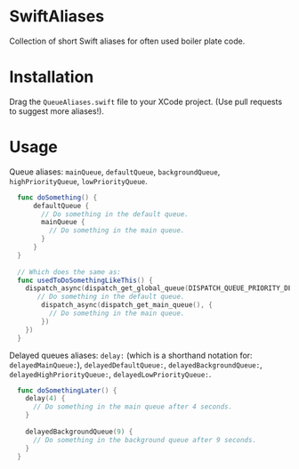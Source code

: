 SwiftAliases
============

Collection of short Swift aliases for often used boiler plate code.

# Installation
Drag the `QueueAliases.swift` file to your XCode project. (Use pull requests to suggest more aliases!).

# Usage
Queue aliases: `mainQueue`, `defaultQueue`, `backgroundQueue`, `highPriorityQueue`, `lowPriorityQueue`.
```swift
  func doSomething() {
      defaultQueue {
        // Do something in the default queue.
        mainQueue {
          // Do something in the main queue.
        }
      }
  }
  
  // Which does the same as:
  func usedToDoSomethingLikeThis() {
    dispatch_async(dispatch_get_global_queue(DISPATCH_QUEUE_PRIORITY_DEFAULT, 0), {
       // Do something in the default queue.
        dispatch_async(dispatch_get_main_queue(), {
          // Do something in the main queue.
        })
    })
  }
```

Delayed queues aliases: `delay:` (which is a shorthand notation for: `delayedMainQueue:`), `delayedDefaultQueue:`, `delayedBackgroundQueue:`, `delayedHighPriorityQueue:`, `delayedLowPriorityQueue:`.
```swift
  func doSomethingLater() {
    delay(4) {
      // Do something in the main queue after 4 seconds.
    }
    
    delayedBackgroundQueue(9) {
      // Do something in the background queue after 9 seconds.
    }
  }
```
